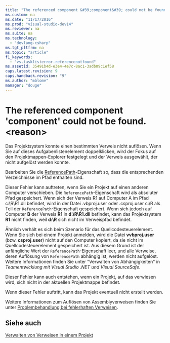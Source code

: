 ```yaml
---
title: "The referenced component &#39;component&#39; could not be found. &lt;reason&gt;"
ms.custom: na
ms.date: "11/17/2016"
ms.prod: "visual-studio-dev14"
ms.reviewer: na
ms.suite: na
ms.technology: 
  - "devlang-csharp"
ms.tgt_pltfrm: na
ms.topic: "article"
f1_keywords: 
  - "vs.tasklisterror.referencenotfound"
ms.assetid: 35491b4d-e3e4-4e7c-8ac1-3adb09c1ef58
caps.latest.revision: 9
caps.handback.revision: "9"
ms.author: "mblome"
manager: "douge"
---
```

# The referenced component &#39;component&#39; could not be found. &lt;reason&gt;
Das Projektsystem konnte einen bestimmten Verweis nicht auflösen.  Wenn Sie auf dieses Aufgabenlistenelement doppelklicken, wird der Fokus auf den Projektmappen\-Explorer festgelegt und der Verweis ausgewählt, der nicht aufgelöst werden konnte.  
  
 Bearbeiten Sie die [ReferencePath](assetId:///8e549b39-7256-456a-8fd7-089b23facf9c)\-Eigenschaft so, dass die entsprechenden Verzeichnisse im Pfad enthalten sind.  
  
 Dieser Fehler kann auftreten, wenn Sie ein Projekt auf einen anderen Computer verschieben.  Die `ReferencePath`\-Eigenschaft wird als absoluter Pfad gespeichert.  Wenn sich der Verweis R1 auf Computer A im Pfad c:\\R\\R1.dll befindet, wird in der Datei .vbproj.user oder .csproj.user c:\\R als Teil der `ReferencePath`\-Eigenschaft gespeichert.  Wenn sich jedoch auf Computer **B** der Verweis **R1** in **d:\\R\\R1.dll** befindet, kann das Projektsystem **R1** nicht finden, weil **d:\\R** sich nicht im Verweispfad befindet.  
  
 Ähnlich verhält es sich beim Szenario für das Quellcodesteuerelement.  Wenn Sie sich bei einem Projekt anmelden, wird die Datei **vvbproj.user** \(bzw. **csproj.user**\) nicht auf den Computer kopiert, da sie nicht im Quellcodesteuerelement gespeichert ist.  Aus diesem Grund ist der anfängliche Wert der `ReferencePath`\-Eigenschaft leer, und alle Verweise, deren Auflösung von `ReferencePath` abhängig ist, werden nicht aufgelöst.  Weitere Informationen finden Sie unter "Verwalten von Abhängigkeiten" in *Teamentwicklung mit Visual Studio .NET und Visual SourceSafe*.  
  
 Dieser Fehler kann auch entstehen, wenn ein Projekt, auf das verwiesen wird, sich nicht in der aktuellen Projektmappe befindet.  
  
 Wenn dieser Fehler auftritt, kann das Projekt eventuell nicht erstellt werden.  
  
 Weitere Informationen zum Auflösen von Assemblyverweisen finden Sie unter [Problembehandlung bei fehlerhaften Verweisen](../Topic/Troubleshooting%20Broken%20References.md).  
  
## Siehe auch  
 [Verwalten von Verweisen in einem Projekt](../Topic/Managing%20references%20in%20a%20project.md)